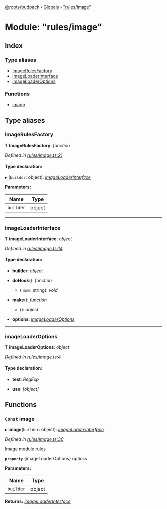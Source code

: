 [@roots/budpack](../README.md) › [Globals](../globals.md) › ["rules/image"](_rules_image_.md)

# Module: "rules/image"

## Index

### Type aliases

* [ImageRulesFactory](_rules_image_.md#imagerulesfactory)
* [imageLoaderInterface](_rules_image_.md#imageloaderinterface)
* [imageLoaderOptions](_rules_image_.md#imageloaderoptions)

### Functions

* [image](_rules_image_.md#const-image)

## Type aliases

###  ImageRulesFactory

Ƭ **ImageRulesFactory**: *function*

*Defined in [rules/image.ts:21](https://github.com/roots/bud-support/blob/bc9161d/src/budpack/builder/webpack/rules/image.ts#L21)*

#### Type declaration:

▸ (`builder`: object): *[imageLoaderInterface](_rules_image_.md#imageloaderinterface)*

**Parameters:**

Name | Type |
------ | ------ |
`builder` | object |

___

###  imageLoaderInterface

Ƭ **imageLoaderInterface**: *object*

*Defined in [rules/image.ts:14](https://github.com/roots/bud-support/blob/bc9161d/src/budpack/builder/webpack/rules/image.ts#L14)*

#### Type declaration:

* **builder**: *object*

* **doHook**(): *function*

  * (`name`: string): *void*

* **make**(): *function*

  * (): *object*

* **options**: *[imageLoaderOptions](_rules_image_.md#imageloaderoptions)*

___

###  imageLoaderOptions

Ƭ **imageLoaderOptions**: *object*

*Defined in [rules/image.ts:4](https://github.com/roots/bud-support/blob/bc9161d/src/budpack/builder/webpack/rules/image.ts#L4)*

#### Type declaration:

* **test**: *RegExp*

* **use**: *[object]*

## Functions

### `Const` image

▸ **image**(`builder`: object): *[imageLoaderInterface](_rules_image_.md#imageloaderinterface)*

*Defined in [rules/image.ts:30](https://github.com/roots/bud-support/blob/bc9161d/src/budpack/builder/webpack/rules/image.ts#L30)*

Image module rules

**`property`** {imageLoaderOptions} options

**Parameters:**

Name | Type |
------ | ------ |
`builder` | object |

**Returns:** *[imageLoaderInterface](_rules_image_.md#imageloaderinterface)*
